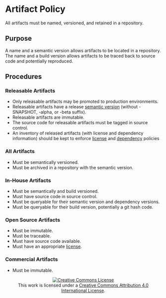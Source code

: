 # Artifact Policy
All artifacts must be named, versioned, and retained in a repository.

## Purpose
A name and a semantic version allows artifacts to be located in a repository.
The name and a build version allows artifacts to be traced back to source code and potentially reproduced.  

## Procedures
### Releasable Artifacts
- Only releasable artifacts may be promoted to production environments.
- Releasable artifacts have a release [semantic version](./version.md) (without -SNAPSHOT, -alpha, or -beta suffix).
- Releasable artifacts are immutable.
- The source code for releasable artifacts must be tagged in source control.
- An inventory of released artifacts (with license and dependency information) should be kept to enforce [license](./license.md) and [dependency](./dependency.md) policies

### All Artifacts 
- Must be semantically versioned.
- Must be archived in a repository with the semantic version.

### In-House Artifacts
- Must be semantically and build versioned.
- Must have source code in source control.
- Must be queryable for their semantic version and dependency versions.
- Must be queryable for their build version, potentially a git hash code.

### Open Source Artifacts
- Must be immutable.
- Must be traceable.
- Must have source code available.
- Must have an appropriate [license](./license.md).

### Commercial Artifacts
- Must be immutable.

<p align="center">
  <a rel="license" href="http://creativecommons.org/licenses/by/4.0/"><img alt="Creative Commons License" style="border-width:0" src="https://i.creativecommons.org/l/by/4.0/88x31.png"/></a>
  <br />
  This work is licensed under a <a rel="license" href="http://creativecommons.org/licenses/by/4.0/">Creative Commons Attribution 4.0 International License</a>.
</p>

